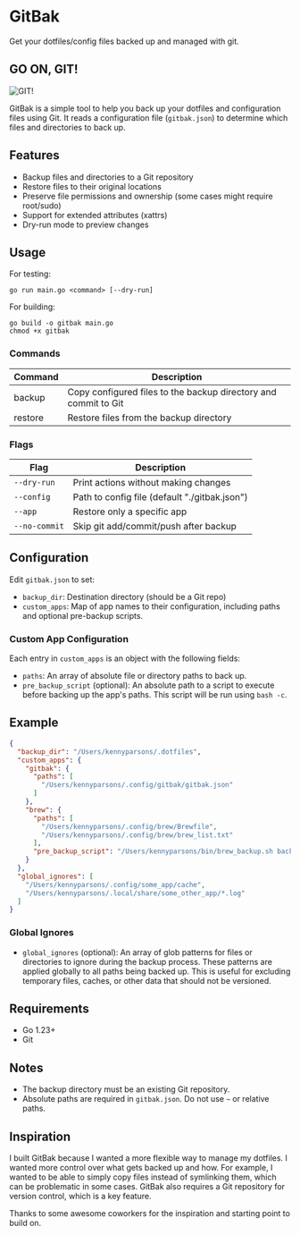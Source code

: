# GitBak
Get your dotfiles/config files backed up and managed with git.

## GO ON, GIT!
![GIT!](https://gifs.kennyparsons.com/git.gif)

GitBak is a simple tool to help you back up your dotfiles and configuration files using Git. It reads a configuration file (`gitbak.json`) to determine which files and directories to back up.

## Features

- Backup files and directories to a Git repository
- Restore files to their original locations
- Preserve file permissions and ownership (some cases might require root/sudo)
- Support for extended attributes (xattrs)
- Dry-run mode to preview changes

## Usage
For testing:
```
go run main.go <command> [--dry-run]
```

For building:
```
go build -o gitbak main.go
chmod +x gitbak
```

### Commands

| Command | Description |
|---------|-------------|
| backup  | Copy configured files to the backup directory and commit to Git |
| restore | Restore files from the backup directory |

### Flags

| Flag | Description |
|------|-------------|
| `--dry-run`  | Print actions without making changes |
| `--config`   | Path to config file (default "./gitbak.json") |
| `--app`      | Restore only a specific app |
| `--no-commit` | Skip git add/commit/push after backup |

## Configuration
Edit `gitbak.json` to set:
- `backup_dir`: Destination directory (should be a Git repo)
- `custom_apps`: Map of app names to their configuration, including paths and optional pre-backup scripts.

### Custom App Configuration
Each entry in `custom_apps` is an object with the following fields:
- `paths`: An array of absolute file or directory paths to back up.
- `pre_backup_script` (optional): An absolute path to a script to execute before backing up the app's paths. This script will be run using `bash -c`.

## Example
```json
{
  "backup_dir": "/Users/kennyparsons/.dotfiles",
  "custom_apps": {
    "gitbak": {
      "paths": [
        "/Users/kennyparsons/.config/gitbak/gitbak.json"
      ]
    },
    "brew": {
      "paths": [
        "/Users/kennyparsons/.config/brew/Brewfile",
        "/Users/kennyparsons/.config/brew/brew_list.txt"
      ],
      "pre_backup_script": "/Users/kennyparsons/bin/brew_backup.sh backup"
    }
  },
  "global_ignores": [
    "/Users/kennyparsons/.config/some_app/cache",
    "/Users/kennyparsons/.local/share/some_other_app/*.log"
  ]
}
```

### Global Ignores

- `global_ignores` (optional): An array of glob patterns for files or directories to ignore during the backup process. These patterns are applied globally to all paths being backed up. This is useful for excluding temporary files, caches, or other data that should not be versioned.



## Requirements
- Go 1.23+
- Git

## Notes
- The backup directory must be an existing Git repository.
- Absolute paths are required in `gitbak.json`. Do not use `~` or relative paths.

## Inspiration
I built GitBak because I wanted a more flexible way to manage my dotfiles. I wanted more control over what gets backed up and how. For example, I wanted to be able to simply copy files instead of symlinking them, which can be problematic in some cases. GitBak also requires a Git repository for version control, which is a key feature.

Thanks to some awesome coworkers for the inspiration and starting point to build on. 
